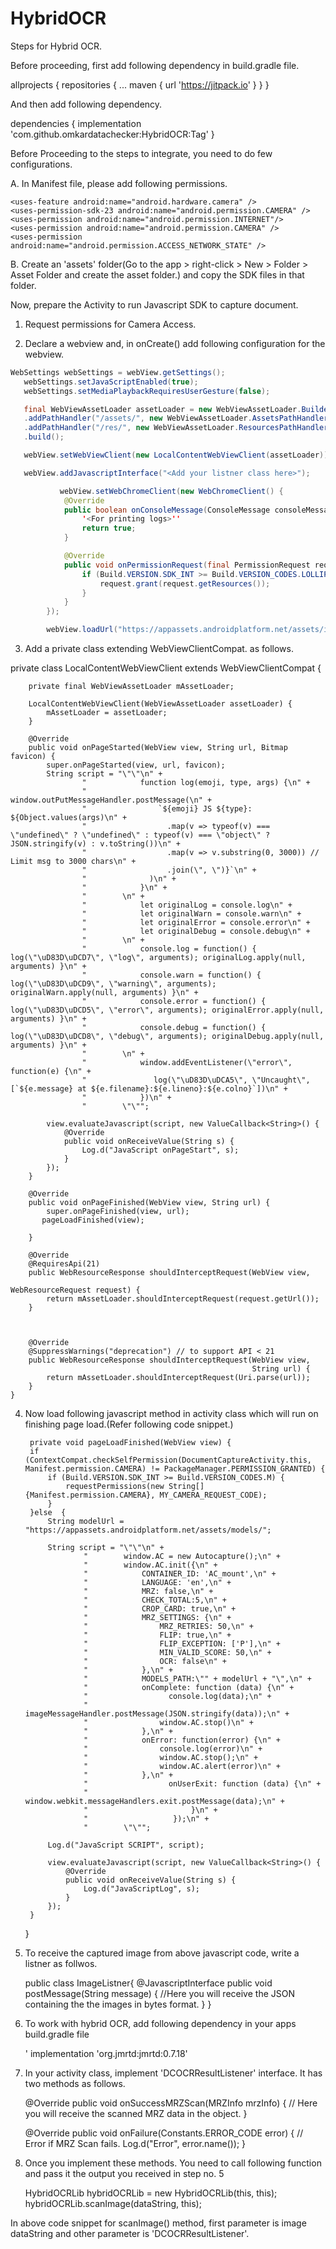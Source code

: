 # HybridOCR
Steps for Hybrid OCR.

Before proceeding, first add following dependency in build.gradle file.


allprojects {
repositories {
...
maven { url 'https://jitpack.io' }
}
}

And then add following dependency.


dependencies {
implementation 'com.github.omkardatachecker:HybridOCR:Tag'
}


Before Proceeding to the steps to integrate, you need to do few configurations.

A. In Manifest file, please add following permissions.


    <uses-feature android:name="android.hardware.camera" />
    <uses-permission-sdk-23 android:name="android.permission.CAMERA" />
    <uses-permission android:name="android.permission.INTERNET"/>
    <uses-permission android:name="android.permission.CAMERA" />
    <uses-permission android:name="android.permission.ACCESS_NETWORK_STATE" />

B. Create an 'assets' folder(Go to the app > right-click > New > Folder > Asset Folder and create the asset folder.) and copy the SDK files in that folder.

Now, prepare the Activity to run Javascript SDK to capture document.

1. Request permissions for Camera Access.

2. Declare a webview and, in onCreate() add following configuration for the webview.

```java
WebSettings webSettings = webView.getSettings();
   webSettings.setJavaScriptEnabled(true);
   webSettings.setMediaPlaybackRequiresUserGesture(false);

   final WebViewAssetLoader assetLoader = new WebViewAssetLoader.Builder()
   .addPathHandler("/assets/", new WebViewAssetLoader.AssetsPathHandler(this))
   .addPathHandler("/res/", new WebViewAssetLoader.ResourcesPathHandler(this))
   .build();

   webView.setWebViewClient(new LocalContentWebViewClient(assetLoader));

   webView.addJavascriptInterface("<Add your listner class here>");

           webView.setWebChromeClient(new WebChromeClient() {
            @Override
            public boolean onConsoleMessage(ConsoleMessage consoleMessage) {
                '<For printing logs>''
                return true;
            }

            @Override
            public void onPermissionRequest(final PermissionRequest request) {
                if (Build.VERSION.SDK_INT >= Build.VERSION_CODES.LOLLIPOP) {
                    request.grant(request.getResources());
                }
            }
        });

        webView.loadUrl("https://appassets.androidplatform.net/assets/index.html");
```
  


3. Add a private class extending WebViewClientCompat. as follows.

private class LocalContentWebViewClient extends WebViewClientCompat {

        private final WebViewAssetLoader mAssetLoader;

        LocalContentWebViewClient(WebViewAssetLoader assetLoader) {
            mAssetLoader = assetLoader;
        }

        @Override
        public void onPageStarted(WebView view, String url, Bitmap favicon) {
            super.onPageStarted(view, url, favicon);
            String script = "\"\"\n" +
                    "            function log(emoji, type, args) {\n" +
                    "              window.outPutMessageHandler.postMessage(\n" +
                    "                `${emoji} JS ${type}: ${Object.values(args)\n" +
                    "                  .map(v => typeof(v) === \"undefined\" ? \"undefined\" : typeof(v) === \"object\" ? JSON.stringify(v) : v.toString())\n" +
                    "                  .map(v => v.substring(0, 3000)) // Limit msg to 3000 chars\n" +
                    "                  .join(\", \")}`\n" +
                    "              )\n" +
                    "            }\n" +
                    "        \n" +
                    "            let originalLog = console.log\n" +
                    "            let originalWarn = console.warn\n" +
                    "            let originalError = console.error\n" +
                    "            let originalDebug = console.debug\n" +
                    "        \n" +
                    "            console.log = function() { log(\"\uD83D\uDCD7\", \"log\", arguments); originalLog.apply(null, arguments) }\n" +
                    "            console.warn = function() { log(\"\uD83D\uDCD9\", \"warning\", arguments); originalWarn.apply(null, arguments) }\n" +
                    "            console.error = function() { log(\"\uD83D\uDCD5\", \"error\", arguments); originalError.apply(null, arguments) }\n" +
                    "            console.debug = function() { log(\"\uD83D\uDCD8\", \"debug\", arguments); originalDebug.apply(null, arguments) }\n" +
                    "        \n" +
                    "            window.addEventListener(\"error\", function(e) {\n" +
                    "               log(\"\uD83D\uDCA5\", \"Uncaught\", [`${e.message} at ${e.filename}:${e.lineno}:${e.colno}`])\n" +
                    "            })\n" +
                    "        \"\"";

            view.evaluateJavascript(script, new ValueCallback<String>() {
                @Override
                public void onReceiveValue(String s) {
                    Log.d("JavaScript onPageStart", s);
                }
            });
        }

        @Override
        public void onPageFinished(WebView view, String url) {
            super.onPageFinished(view, url);
           pageLoadFinished(view);

        }

        @Override
        @RequiresApi(21)
        public WebResourceResponse shouldInterceptRequest(WebView view,
                                                          WebResourceRequest request) {
            return mAssetLoader.shouldInterceptRequest(request.getUrl());
        }



        @Override
        @SuppressWarnings("deprecation") // to support API < 21
        public WebResourceResponse shouldInterceptRequest(WebView view,
                                                          String url) {
            return mAssetLoader.shouldInterceptRequest(Uri.parse(url));
        }
    }


4. Now load following javascript method in activity class which will run on finishing page load.(Refer following code snippet.)

        private void pageLoadFinished(WebView view) {
        if (ContextCompat.checkSelfPermission(DocumentCaptureActivity.this, Manifest.permission.CAMERA) != PackageManager.PERMISSION_GRANTED) {
            if (Build.VERSION.SDK_INT >= Build.VERSION_CODES.M) {
                requestPermissions(new String[]{Manifest.permission.CAMERA}, MY_CAMERA_REQUEST_CODE);
            }
        }else  {
            String modelUrl = "https://appassets.androidplatform.net/assets/models/";

            String script = "\"\"\n" +
                    "        window.AC = new Autocapture();\n" +
                    "        window.AC.init({\n" +
                    "            CONTAINER_ID: 'AC_mount',\n" +
                    "            LANGUAGE: 'en',\n" +
                    "            MRZ: false,\n" +
                    "            CHECK_TOTAL:5,\n" +
                    "            CROP_CARD: true,\n" +
                    "            MRZ_SETTINGS: {\n" +
                    "                MRZ_RETRIES: 50,\n" +
                    "                FLIP: true,\n" +
                    "                FLIP_EXCEPTION: ['P'],\n" +
                    "                MIN_VALID_SCORE: 50,\n" +
                    "                OCR: false\n" +
                    "            },\n" +
                    "            MODELS_PATH:\"" + modelUrl + "\",\n" +
                    "            onComplete: function (data) {\n" +
                    "                  console.log(data);\n" +
                    "                imageMessageHandler.postMessage(JSON.stringify(data));\n" +
                    "                window.AC.stop()\n" +
                    "            },\n" +
                    "            onError: function(error) {\n" +
                    "                console.log(error)\n" +
                    "                window.AC.stop();\n" +
                    "                window.AC.alert(error)\n" +
                    "            },\n" +
                    "                  onUserExit: function (data) {\n" +
                    "                           window.webkit.messageHandlers.exit.postMessage(data);\n" +
                    "                       }\n" +
                    "                   });\n" +
                    "        \"\"";

            Log.d("JavaScript SCRIPT", script);

            view.evaluateJavascript(script, new ValueCallback<String>() {
                @Override
                public void onReceiveValue(String s) {
                    Log.d("JavaScriptLog", s);
                }
            });
        }

   }

5. To receive the captured image from above javascript code, write a listner as follwos.

   public class ImageListner{
   @JavascriptInterface
   public void postMessage(String message) {
   //Here you will receive the JSON containing the the images in bytes format.
   }
   }



6. To work with hybrid OCR, add following dependency in your apps build.gradle file

   '    implementation 'org.jmrtd:jmrtd:0.7.18'

7. In your activity class, implement 'DCOCRResultListener' interface. It has two methods as follows.

   @Override
   public void onSuccessMRZScan(MRZInfo mrzInfo) {
   // Here you will receive the scanned MRZ data in the object.
   }

   @Override
   public void onFailure(Constants.ERROR_CODE error) {
   // Error if MRZ Scan fails.
   Log.d("Error", error.name());
   }

8. Once you implement these methods. You need to call following function and pass it the output you received in step no. 5

   HybridOCRLib hybridOCRLib = new HybridOCRLib(this, this);
   hybridOCRLib.scanImage(dataString, this);

In above code snippet for scanImage() method, first parameter is image dataString and other parameter is 'DCOCRResultListener'.

              